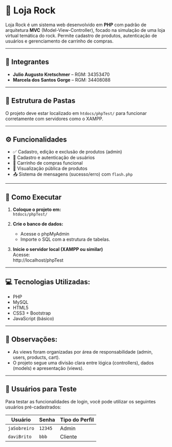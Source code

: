# 🎸 Loja Rock

Loja Rock é um sistema web desenvolvido em **PHP** com padrão de arquitetura **MVC** (Model-View-Controller), focado na simulação de uma loja virtual temática do rock. Permite cadastro de produtos, autenticação de usuários e gerenciamento de carrinho de compras.

---

## 👥 Integrantes

- **Julio Augusto Kretschmer** – RGM: 34353470  
- **Marcela dos Santos Gorge** – RGM: 34408088

---

## 📁 Estrutura de Pastas

O projeto deve estar localizado em `htdocs/phpTest/` para funcionar corretamente com servidores como o XAMPP.

---

## ⚙️ Funcionalidades

- ✅ Cadastro, edição e exclusão de produtos (admin)  
- 👥 Cadastro e autenticação de usuários  
- 🛒 Carrinho de compras funcional  
- 🎸 Visualização pública de produtos  
- 📤 Sistema de mensagens (sucesso/erro) com `flash.php`

---

## 🚀 Como Executar

1. **Coloque o projeto em:**  
   `htdocs/phpTest/`

2. **Crie o banco de dados:**  
   - Acesse o phpMyAdmin    
   - Importe o SQL com a estrutura de tabelas.

3. **Inicie o servidor local (XAMPP ou similar)**  
Acesse:  
http://localhost/phpTest

---

## 💻 Tecnologias Utilizadas:

- PHP 
- MySQL
- HTML5
- CSS3 + Bootstrap
- JavaScript (básico)

---

## 📌 Observações:

- As views foram organizadas por área de responsabilidade (admin, users, products, cart).
- O projeto segue uma divisão clara entre lógica (controllers), dados (models) e apresentação (views).

---

## 👤 Usuários para Teste

Para testar as funcionalidades de login, você pode utilizar os seguintes usuários pré-cadastrados:

| Usuário      | Senha  | Tipo do Perfil  |
|--------------|--------|-----------------|
| `jaSobreiro` | `12345` | Admin          |
| `daviBrito`  | `bbb`   | Cliente        |

